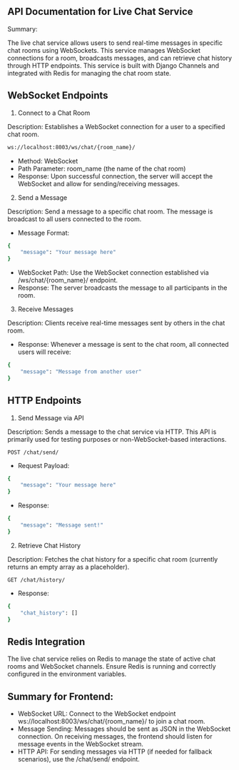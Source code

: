 ## API Documentation for Live Chat Service

Summary:

The live chat service allows users to send real-time messages in specific chat rooms using WebSockets. This service manages WebSocket connections for a room, broadcasts messages, and can retrieve chat history through HTTP endpoints. This service is built with Django Channels and integrated with Redis for managing the chat room state.

## WebSocket Endpoints

1. Connect to a Chat Room

Description: Establishes a WebSocket connection for a user to a specified chat room.

```bash
ws://localhost:8003/ws/chat/{room_name}/
```

- Method: WebSocket
- Path Parameter: room_name (the name of the chat room)
- Response: Upon successful connection, the server will accept the WebSocket and allow for sending/receiving messages.

2. Send a Message

Description: Send a message to a specific chat room. The message is broadcast to all users connected to the room.

- Message Format:

```bash
{
	"message": "Your message here"
}
```

- WebSocket Path: Use the WebSocket connection established via /ws/chat/{room_name}/ endpoint.
- Response: The server broadcasts the message to all participants in the room.

3. Receive Messages

Description: Clients receive real-time messages sent by others in the chat room.

- Response: Whenever a message is sent to the chat room, all connected users will receive:

```bash
{
	"message": "Message from another user"
}
```

## HTTP Endpoints
1. Send Message via API

Description: Sends a message to the chat service via HTTP. This API is primarily used for testing purposes or non-WebSocket-based interactions.

```plaintext
POST /chat/send/
```

- Request Payload:

```bash
{
	"message": "Your message here"
}
```

- Response:

```bash
{
	"message": "Message sent!"
}
```

2. Retrieve Chat History

Description: Fetches the chat history for a specific chat room (currently returns an empty array as a placeholder).

```plaintext
GET /chat/history/
```

- Response:

```bash
{
	"chat_history": []
}
```

## Redis Integration

The live chat service relies on Redis to manage the state of active chat rooms and WebSocket channels. Ensure Redis is running and correctly configured in the environment variables.

## Summary for Frontend:

- WebSocket URL: Connect to the WebSocket endpoint ws://localhost:8003/ws/chat/{room_name}/ to join a chat room.
- Message Sending: Messages should be sent as JSON in the WebSocket connection. On receiving messages, the frontend should listen for message events in the WebSocket stream.
- HTTP API: For sending messages via HTTP (if needed for fallback scenarios), use the /chat/send/ endpoint.
